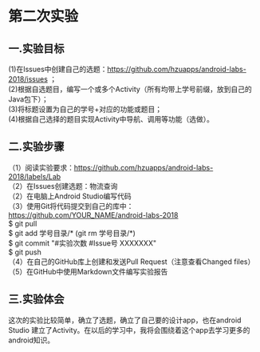 # 第二次实验

## 一.实验目标
(1)在Issues中创建自己的选题：https://github.com/hzuapps/android-labs-2018/issues ；<br>
(2)根据自选题目，编写一个或多个Activity（所有均带上学号前缀，放到自己的Java包下）；<br>
(3)将标题设置为自己的学号+对应的功能或题目；<br>
(4)根据自己选择的题目实现Activity中导航、调用等功能（选做）。<br>

## 二.实验步骤
（1）阅读实验要求：https://github.com/hzuapps/android-labs-2018/labels/Lab<br>
（2）在Issues创建选题：物流查询<br>
（2）在电脑上Android Studio编写代码<br>
（3）使用Git将代码提交到自己的库中：https://github.com/YOUR_NAME/android-labs-2018<br>
        $ git pull<br>
        $ git add 学号目录/*  (git rm 学号目录/*)<br>
        $ git commit "#实验次数 #Issue号 XXXXXXX"<br>
        $ git push<br>
（4）在自己的GitHub库上创建和发送Pull Request（注意查看Changed files）<br>
（5）在GitHub中使用Markdown文件编写实验报告<br>

## 三.实验体会
这次的实验比较简单，确立了选题，确立了自己要的设计app，也在android Studio 建立了Activity。在以后的学习中，我将会围绕着这个app去学习更多的android知识。
